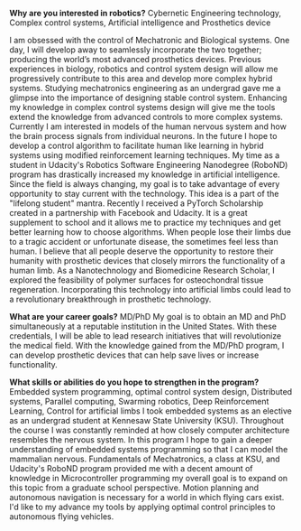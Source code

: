 **Why are you interested in robotics?** 
Cybernetic Engineering technology, Complex control systems, Artificial intelligence and Prosthetics device

I am obsessed with the control of Mechatronic and Biological systems. One day, I will develop away to seamlessly incorporate the two together; producing the world’s most advanced prosthetics devices.  Previous experiences in biology, robotics and control system design will allow me progressively contribute to this area and develop more complex hybrid systems. 
Studying mechatronics engineering as an undergrad gave me a glimpse into the importance of designing stable control system. Enhancing my knowledge in complex control systems design will give me the tools extend the knowledge from advanced controls to more complex systems. Currently I am interested in models of the human nervous system and how the brain process signals from individual neurons. In the future I hope to develop a control algorithm to facilitate human like learning in hybrid systems using modified reinforcement learning techniques. 
My time as a student in Udacity's Robotics Software Engineering Nanodegree (RoboND) program has drastically increased my knowledge in artificial intelligence. Since the field is always changing, my goal is to take advantage of every opportunity to stay current with the technology. This idea is a part of the "lifelong student" mantra. Recently I received a PyTorch Scholarship created in a partnership with Facebook and Udacity. It is a great supplement to school and it allows me to practice my techniques and get better learning how to choose algorithms. 
When people lose their limbs due to a tragic accident or unfortunate disease, the sometimes feel less than human. I believe that all people deserve the opportunity to restore their humanity with prosthetic devices that closely mirrors the functionality of a human limb. As a Nanotechnology and Biomedicine Research Scholar, I explored the feasibility of polymer surfaces for osteochondral tissue regeneration. Incorporating this technology into artificial limbs could lead to a revolutionary breakthrough in prosthetic technology.  

**What are your career goals?**
 MD/PhD 
My goal is to obtain an MD and PhD simultaneously at a reputable institution in the United States. With these credentials, I will be able to lead research initiatives that will revolutionize the medical field. With the knowledge gained from the MD/PhD program, I can develop prosthetic devices that can help save lives or increase functionality.

**What skills or abilities do you hope to strengthen in the program?**
Embedded system programming, optimal control system design, Distributed systems, Parallel computing, Swarming robotics, Deep Reinforcement Learning, Control for artificial limbs
I took embedded systems as an elective as an undergrad student at Kennesaw State University (KSU). Throughout the course I was constantly reminded at how closely computer architecture resembles the nervous system. In this program I hope to gain a deeper understanding of embedded systems programming so that I can model the mammalian nervous. Fundamentals of Mechatronics, a class at KSU, and Udacity's RoboND program provided me with a decent amount of knowledge in Microcontroller programming my overall goal is to expand on this topic from a graduate school perspective. 
Motion planning and autonomous navigation is necessary for a world in which flying cars exist. I'd like to my advance my tools by applying optimal control principles to autonomous flying vehicles.  

